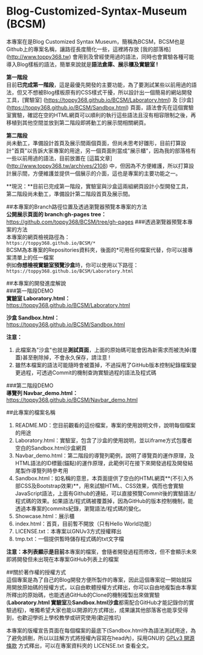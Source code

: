 # Blog-Customized-Syntax-Museum (BCSM)
本專案在是Blog Customized Syntax Museum，簡稱為BCSM，BCSM也是Github上的專案名稱，讓路徑長度簡化一些，這裡將存放 [我的部落格] (http://www.toppy368.tw) 會用到及曾經使用過的語法，同時也會實驗各種可能導入Blog樣板的語法，簡單來說就是**語法倉庫、展示櫃及實驗室 !**  

**第一階段**  
目前**已完成第一階段**，這是最優先開發的主要功能，為了要測試某些以前用過的語法，但又不想被Blog樣板原有的CSS樣式干擾，所以設計出一個簡易的網站開發工具，[實驗室] (https://toppy368.github.io/BCSM/Laboratory.html) 及 [沙盒] (https://toppy368.github.io/BCSM/Sandbox.html) 頁面，語法會先在這個實驗室實驗，確認在空的HTML網頁可以順利的執行這些語法且沒有相容限制之後，再移植到其他空間並放到第二階段即將動工的展示間相關網頁。  

**第二階段**  
尚未動工，準備設計首頁及展示間兩個頁面，但尚未思考好雛形，目前打算設計"首頁"以告訴大家專案的用途，另一個頁面則當成"展示櫃"，因為我的部落格有一些以前用過的語法，目前放置在 [這篇文章] (http://www.toppy368.tw/archives/2108) 中，但因為不方便維護，所以打算設計展示間，方便維護並提供一個展示的介面，這也是專案的主要功能之一。  

**現況：**目前已完成第一階段，實驗室與沙盒這兩組網頁設計小型開發工具，第二階段尚未動工，準備設計第二階段首頁及展示間。  

##本專案的Branch路徑位置及透過瀏覽器預覽本專案的方法  
**公開展示頁面的 branch:gh-pages tree：**  
https://github.com/toppy368/BCSM/tree/gh-pages
###透過瀏覽器預覽本專案的方法  
本專案的網頁檢視路徑為：  
`https://toppy368.github.io/BCSM/*`  
BCSM為本專案的Repositories資料夾，後面的*可用任何檔案代替，你可以接專案清單上的任一檔案  
例如**你想檢視實驗室預覽沙盒**時，你可以使用以下路徑：  
`https://toppy368.github.io/BCSM/Laboratory.html`  


##本專案的開發進度解說  
###第一階段DEMO  
**實驗室 Laboratory.html：**  
https://toppy368.github.io/BCSM/Laboratory.html   

**沙盒 Sandbox.html：**  
https://toppy368.github.io/BCSM/Sandbox.html  

**注意：**  
1. 此檔案為"沙盒"也就是**測試頁面**，上面的原始碼可能會因為新需求而被洗掉(覆蓋)甚至刪除掉，不會永久保存，請注意 !   
2. 雖然本檔案的語法可能隨時會被蓋掉，不過採用了GitHub版本控制紀錄檔案變更過程，可透過Commit的機制查詢實驗過程的語法及程式碼  

###第二階段DEMO  
**導覽列 Navbar_demo.html：**  
https://toppy368.github.io/BCSM/Navbar_demo.html  

##此專案的檔案名稱  
1. README.MD：您目前觀看的這份檔案，專案的使用說明文件，說明每個檔案的用途  
2. Laboratory.html：實驗室，包含了沙盒的使用說明，並以iframe方式包覆者空白的Sandbox.html沙盒網頁  
3. Navbar_demo.html：第二階段的導覽列範例，說明了導覽頁的運作原理，及HTML語法的ID標籤(錨點)的運作原理，此範例可在接下來開發過程及開發結尾製作導覽列時參考用  
4. Sandbox.html：如名稱的意思，本頁面提供了空白的HTML網頁**(不引入外部CSS及Bootstrap效果)**，用來試驗HTML、CSS效果，偶而也會實驗JavaScript語法，上面有Github的連結，可以直接預覽Commit後的實驗語法/程式碼的效果。如果語法/程式碼被覆蓋掉，因為GitHub的版本控制機制，能透過本專案的commits紀錄，瀏覽語法/程式碼的變化。  
5. Showcase.html：展示櫃  
6. index.html：首頁，目前暫不開放（只有Hello World功能）  
7. LICENSE.txt：本專案以GNUv3方式授權釋出  
8. tmp.txt：一個提供暫時儲存程式碼的txt文字檔  

**注意：**本列表顯示是**目前**本專案的檔案，會隨者開發過程而修改，但不會顯示未來即將開發但未出現在本專案GitHub列表上的檔案  

##關於著作權的授權方式  
這個專案是為了自己的Blog開發方便所製作的專案，因此這個專案從一開始就採用開放原始碼的授權方式，以自由軟體授權方式釋出，你可以自由地複製由本專案所釋出的原始碼，也能透過GitHub的Clone的機制複製出來做實驗(**Laboratory.html 實驗室**及**Sandbox.html沙盒**都需配合GitHub才能記錄你的實驗過程)，唯獨希望大家也能以開源的方式釋出，成果讓其他部落客也能享受得到，也歡迎學術上學校教學或研究使用(歡迎推坑)  

本專案的版權宣告頁面在每個檔案的最底下(Sandbox.html作為語法測試用途，為了避免誤刪，所以以註解方式將授權內容寫在head內)，採用GNU的 [GPLv3 開源條款](http://www.gnu.org/licenses/gpl.html) 方式釋出，可以在專案資料夾的 LICENSE.txt 查看全文。